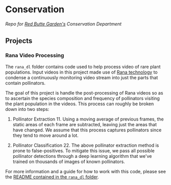 # Conservation
###### Repo for [Red Butte Garden's](https://www.redbuttegarden.org/) Conservation Department

Projects
---
### Rana Video Processing

The `rana_dl` folder contains code used to help process video of rare plant populations. Input videos in 
this project made use of [Rana technology](https://www.tumblingdice.co.uk/rana/) to condense a continuously
monitoring video stream into just the parts that contain pollinators. 

The goal of this project is handle the post-processing of Rana videos so as to ascertain the species
composition and frequency of pollinators visiting the plant population in the videos. This process can
roughly be broken down into two steps:

1. Pollinator Extraction
    11. Using a moving average of previous frames, the static areas of each frame are subtracted, leaving
    just the areas that have changed. We assume that this process captures pollinators since they tend
    to move around a lot.
    
2. Pollinator Classification
    22. The above pollinator extraction method is prone to false-positives. To mitigate this issue, we
    pass all possible pollinator detections through a deep learning algorithm that we've trained on
    thousands of images of known pollinators.
    
For more information and a guide for how to work with this code, please see the [README contained in the 
`rana_dl` folder](rana_dl/README.md).


